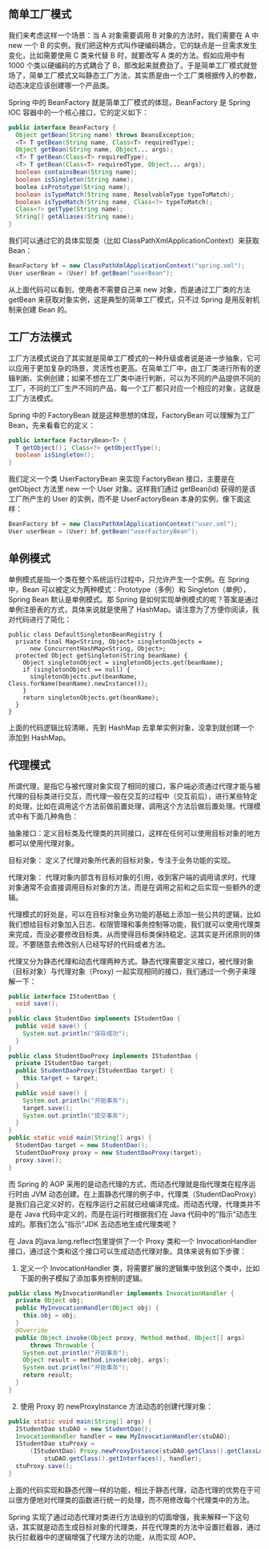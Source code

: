 ## 简单工厂模式

我们来考虑这样一个场景：当 A 对象需要调用 B 对象的方法时，我们需要在 A 中 new 一个 B 的实例，我们把这种方式叫作硬编码耦合，它的缺点是一旦需求发生变化，比如需要使用 C 类来代替 B 时，就要改写 A 类的方法。假如应用中有 1000 个类以硬编码的方式耦合了 B，那改起来就费劲了。于是简单工厂模式就登场了，简单工厂模式又叫静态工厂方法，其实质是由一个工厂类根据传入的参数，动态决定应该创建哪一个产品类。

Spring 中的 BeanFactory 就是简单工厂模式的体现，BeanFactory 是 Spring IOC 容器中的一个核心接口，它的定义如下：
```java
public interface BeanFactory {
  Object getBean(String name) throws BeansException;
  <T> T getBean(String name, Class<T> requiredType);
  Object getBean(String name, Object... args);
  <T> T getBean(Class<T> requiredType);
  <T> T getBean(Class<T> requiredType, Object... args);
  boolean containsBean(String name);
  boolean isSingleton(String name);
  boolea isPrototype(String name);
  boolean isTypeMatch(String name, ResolvableType typeToMatch);
  boolean isTypeMatch(String name, Class<?> typeToMatch);
  Class<?> getType(String name);
  String[] getAliases(String name);
}
```
我们可以通过它的具体实现类（比如 ClassPathXmlApplicationContext）来获取 Bean：

```java
BeanFactory bf = new ClassPathXmlApplicationContext("spring.xml");
User userBean = (User) bf.getBean("userBean");
```

从上面代码可以看到，使用者不需要自己来 new 对象，而是通过工厂类的方法 getBean 来获取对象实例，这是典型的简单工厂模式，只不过 Spring 是用反射机制来创建 Bean 的。

## 工厂方法模式

工厂方法模式说白了其实就是简单工厂模式的一种升级或者说是进一步抽象，它可以应用于更加复杂的场景，灵活性也更高。在简单工厂中，由工厂类进行所有的逻辑判断、实例创建；如果不想在工厂类中进行判断，可以为不同的产品提供不同的工厂，不同的工厂生产不同的产品，每一个工厂都只对应一个相应的对象，这就是工厂方法模式。

Spring 中的 FactoryBean 就是这种思想的体现，FactoryBean 可以理解为工厂 Bean，先来看看它的定义：

```java
public interface FactoryBean<T> {
  T getObject()； Class<?> getObjectType();
  boolean isSingleton();
}
```

我们定义一个类 UserFactoryBean 来实现 FactoryBean 接口，主要是在 getObject 方法里 new 一个 User 对象。这样我们通过 getBean(id) 获得的是该工厂所产生的 User 的实例，而不是 UserFactoryBean 本身的实例，像下面这样：
```java
BeanFactory bf = new ClassPathXmlApplicationContext("user.xml");
User userBean = (User) bf.getBean("userFactoryBean");
```

## 单例模式

单例模式是指一个类在整个系统运行过程中，只允许产生一个实例。在 Spring 中，Bean 可以被定义为两种模式：Prototype（多例）和 Singleton（单例），Spring Bean 默认是单例模式。那 Spring 是如何实现单例模式的呢？答案是通过单例注册表的方式，具体来说就是使用了 HashMap。请注意为了方便你阅读，我对代码进行了简化：

```
public class DefaultSingletonBeanRegistry {
  private final Map<String, Object> singletonObjects =
      new ConcurrentHashMap<String, Object>;
  protected Object getSingleton(String beanName) {
    Object singletonObject = singletonObjects.get(beanName);
    if (singletonObject == null) {
      singletonObjects.put(beanName, Class.forName(beanName).newInstance());
    }
    return singletonObjects.get(beanName);
  }
}
```

上面的代码逻辑比较清晰，先到 HashMap 去拿单实例对象，没拿到就创建一个添加到 HashMap。

## 代理模式

所谓代理，是指它与被代理对象实现了相同的接口，客户端必须通过代理才能与被代理的目标类进行交互，而代理一般在交互的过程中（交互前后），进行某些特定的处理，比如在调用这个方法前做前置处理，调用这个方法后做后置处理。代理模式中有下面几种角色：

抽象接口：定义目标类及代理类的共同接口，这样在任何可以使用目标对象的地方都可以使用代理对象。

目标对象： 定义了代理对象所代表的目标对象，专注于业务功能的实现。

代理对象： 代理对象内部含有目标对象的引用，收到客户端的调用请求时，代理对象通常不会直接调用目标对象的方法，而是在调用之前和之后实现一些额外的逻辑。

代理模式的好处是，可以在目标对象业务功能的基础上添加一些公共的逻辑，比如我们想给目标对象加入日志、权限管理和事务控制等功能，我们就可以使用代理类来完成，而没必要修改目标类，从而使得目标类保持稳定。这其实是开闭原则的体现，不要随意去修改别人已经写好的代码或者方法。

代理又分为静态代理和动态代理两种方式。静态代理需要定义接口，被代理对象（目标对象）与代理对象（Proxy) 一起实现相同的接口，我们通过一个例子来理解一下：

```java
public interface IStudentDao {
  void save();
}
public class StudentDao implements IStudentDao {
  public void save() {
    System.out.println("保存成功");
  }
}
public class StudentDaoProxy implements IStudentDao {
  private IStudentDao target;
  public StudentDaoProxy(IStudentDao target) {
    this.target = target;
  }
  public void save() {
    System.out.println("开始事务");
    target.save();
    System.out.println("提交事务");
  }
}
public static void main(String[] args) {
  StudentDao target = new StudentDao();
  StudentDaoProxy proxy = new StudentDaoProxy(target);
  proxy.save();
}
```
而 Spring 的 AOP 采用的是动态代理的方式，而动态代理就是指代理类在程序运行时由 JVM 动态创建。在上面静态代理的例子中，代理类（StudentDaoProxy）是我们自己定义好的，在程序运行之前就已经编译完成。而动态代理，代理类并不是在 Java 代码中定义的，而是在运行时根据我们在 Java 代码中的“指示”动态生成的。那我们怎么“指示”JDK 去动态地生成代理类呢？

在 Java 的java.lang.reflect包里提供了一个 Proxy 类和一个 InvocationHandler 接口，通过这个类和这个接口可以生成动态代理对象。具体来说有如下步骤：

1. 定义一个 InvocationHandler 类，将需要扩展的逻辑集中放到这个类中，比如下面的例子模拟了添加事务控制的逻辑。
```java
public class MyInvocationHandler implements InvocationHandler {
  private Object obj;
  public MyInvocationHandler(Object obj) {
    this.obj = obj;
  }
  @Override
  public Object invoke(Object proxy, Method method, Object[] args)
      throws Throwable {
    System.out.println("开始事务");
    Object result = method.invoke(obj, args);
    System.out.println("开始事务");
    return result;
  }
}
```
2. 使用 Proxy 的 newProxyInstance 方法动态的创建代理对象：

```java
public static void main(String[] args) {
  IStudentDao stuDAO = new StudentDao();
  InvocationHandler handler = new MyInvocationHandler(stuDAO);
  IStudentDao stuProxy =
      (IStudentDao) Proxy.newProxyInstance(stuDAO.getClass().getClassLoader(),
          stuDAO.getClass().getInterfaces(), handler);
  stuProxy.save();
}
```

上面的代码实现和静态代理一样的功能，相比于静态代理，动态代理的优势在于可以很方便地对代理类的函数进行统一的处理，而不用修改每个代理类中的方法。

Spring 实现了通过动态代理对类进行方法级别的切面增强，我来解释一下这句话，其实就是动态生成目标对象的代理类，并在代理类的方法中设置拦截器，通过执行拦截器中的逻辑增强了代理方法的功能，从而实现 AOP。